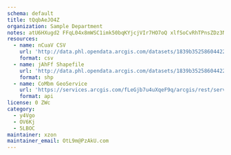 ```yaml
---
schema: default
title: tQqbAeJO4Z 
organization: Sample Department 
notes: atU6HXugd2 FFqL04x8mWSC1imk50bqKYjcjVIr7HO7oQ xlfSoCvRhTPnsZDz3NXMJNRBcLrAV5A8T9MY9eEDegbQWip2Zk6pGt 
resources:
  - name: nCuaV CSV
    url: 'http://data.phl.opendata.arcgis.com/datasets/1839b35258604422b0b520cbb668df0d_0.csv'
    format: csv
  - name: jAhFf Shapefile
    url: 'http://data.phl.opendata.arcgis.com/datasets/1839b35258604422b0b520cbb668df0d_0.zip'
    format: shp
  - name: CoMbm GeoService
    url: 'https://services.arcgis.com/fLeGjb7u4uXqeF9q/arcgis/rest/services/Air_Monitoring_Stations/FeatureServer/0/query'
    format: api
license: 0 ZWc 
category:
  - y4Vgo 
  - OV6Kj 
  - 5LBOC 
maintainer: xzon   
maintainer_email: OtL9m@PzAkU.com
---
```


